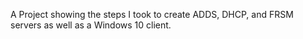 A Project showing the steps I took to create ADDS, DHCP, and FRSM servers as well as a Windows 10 client. 
